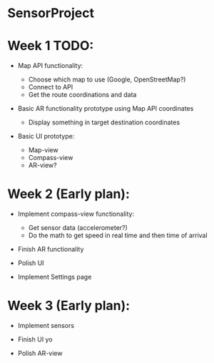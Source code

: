 # SensorProject

# Week 1 TODO:

- Map API functionality:
  - Choose which map to use (Google, OpenStreetMap?)
  - Connect to API
  - Get the route coordinations and data
  
 
- Basic AR functionality prototype using Map API coordinates
  - Display something in target destination coordinates
  
  
  
- Basic UI prototype:
  - Map-view
  - Compass-view
  - AR-view?
  
  
# Week 2 (Early plan):
  - Implement compass-view functionality:
    - Get sensor data (accelerometer?)
    - Do the math to get speed in real time and then time of arrival
  
  - Finish AR functionality
  
  - Polish UI
  
  - Implement Settings page
  
# Week 3 (Early plan):
  - Implement sensors
  
  - Finish UI yo
  
  - Polish AR-view
  
  
 
 
